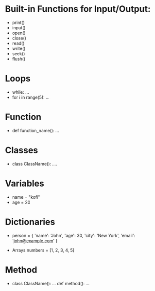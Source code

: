 # Built-in Functions for Input/Output:
*  print()
*  input()
*  open()
*  close()
*  read()
* write()
* seek()
*  flush()

# Loops
* while:
      ...
* for i in range(5):
      ...

# Function
* def function_name():
    ...

# Classes
* class ClassName():
        ....

# Variables 
* name = "kofi"
* age = 20
  

# Dictionaries

* person = {
    'name': 'John',
    'age': 30,
    'city': 'New York',
    'email': 'john@example.com'
      }
  
* Arrays 
numbers = [1, 2, 3, 4, 5]

# Method

* class ClassName():
      ...
      def method():
            ...

